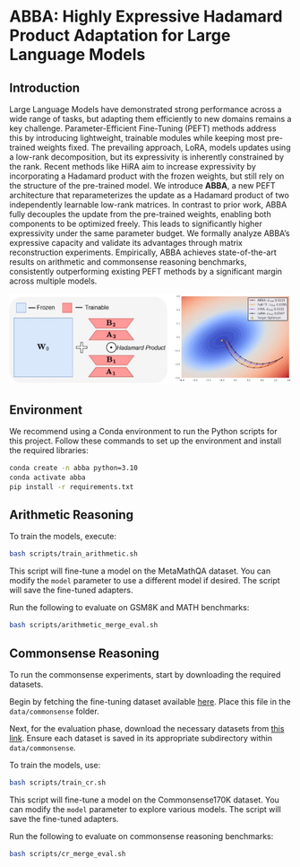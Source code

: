 # ABBA: Highly Expressive Hadamard Product Adaptation for Large Language Models

## Introduction
Large Language Models have demonstrated strong performance across a wide range of tasks, but adapting them efficiently to new domains remains a key challenge. Parameter-Efficient Fine-Tuning (PEFT) methods address this by introducing lightweight, trainable modules while keeping most pre-trained weights fixed. The prevailing approach, LoRA, models updates using a low-rank decomposition, but its expressivity is inherently constrained by the rank. Recent methods like HiRA aim to increase expressivity by incorporating a Hadamard product with the frozen weights, but still rely on the structure of the pre-trained model.
We introduce **ABBA**, a new PEFT architecture that reparameterizes the update as a Hadamard product of two independently learnable low-rank matrices. In contrast to prior work, ABBA fully decouples the update from the pre-trained weights, enabling both components to be optimized freely. This leads to significantly higher expressivity under the same parameter budget. We formally analyze ABBA’s expressive capacity and validate its advantages through matrix reconstruction experiments. 
Empirically, ABBA achieves state-of-the-art results on arithmetic and commonsense reasoning benchmarks, consistently outperforming existing PEFT methods by a significant margin across multiple models.

![intro-fig](assets/abba_github.jpg)


## Environment

We recommend using a Conda environment to run the Python scripts for this project. Follow these commands to set up the environment and install the required libraries:

```bash
conda create -n abba python=3.10
conda activate abba
pip install -r requirements.txt
```

## Arithmetic Reasoning

To train the models, execute:

```bash
bash scripts/train_arithmetic.sh
```

This script will fine-tune a model on the MetaMathQA dataset. You can modify the `model` parameter to use a different model if desired. The script will save the fine-tuned adapters.

Run the following to evaluate on GSM8K and MATH benchmarks:
```bash
bash scripts/arithmetic_merge_eval.sh
```

## Commonsense Reasoning

To run the commonsense experiments, start by downloading the required datasets.

Begin by fetching the fine-tuning dataset available [here](XXXX). Place this file in the `data/commonsense` folder.

Next, for the evaluation phase, download the necessary datasets from [this link](XXXX). Ensure each dataset is saved in its appropriate subdirectory within `data/commonsense`.

To train the models, use:

```bash
bash scripts/train_cr.sh
```

This script will fine-tune a model on the Commonsense170K dataset. You can modify the `model` parameter to explore various models. The script will save the fine-tuned adapters.

Run the following to evaluate on commonsense reasoning benchmarks:
```bash
bash scripts/cr_merge_eval.sh
```